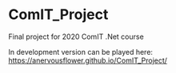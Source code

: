 # ComIT_Project
Final project for 2020 ComIT .Net course

In development version can be played here: https://anervousflower.github.io/ComIT_Project/
